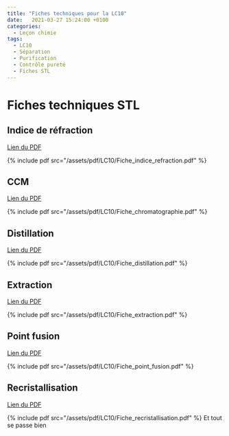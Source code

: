 ```yaml
---
title: "Fiches techniques pour la LC10"
date:   2021-03-27 15:24:00 +0100
categories:
  - Leçon chimie
tags:
  - LC10
  - Séparation
  - Purification
  - Contrôle pureté
  - Fiches STL
---
```


# Fiches techniques STL
## Indice de réfraction
[Lien du PDF](/assets/pdf/LC10/Fiche_indice_refraction.pdf)

{% include pdf src="/assets/pdf/LC10/Fiche_indice_refraction.pdf" %}
## CCM
[Lien du PDF](/assets/pdf/LC10/Fiche_chromatographie.pdf)

{% include pdf src="/assets/pdf/LC10/Fiche_chromatographie.pdf" %}

## Distillation
[Lien du PDF](/assets/pdf/LC10/Fiche_distillation.pdf)

{% include pdf src="/assets/pdf/LC10/Fiche_distillation.pdf" %}
## Extraction
[Lien du PDF](/assets/pdf/LC10/Fiche_extraction.pdf)

{% include pdf src="/assets/pdf/LC10/Fiche_extraction.pdf" %}

## Point fusion
[Lien du PDF](/assets/pdf/LC10/Fiche_point_fusion.pdf)

{% include pdf src="/assets/pdf/LC10/Fiche_point_fusion.pdf" %}

## Recristallisation
[Lien du PDF](/assets/pdf/LC10/Fiche_recristallisation.pdf)

{% include pdf src="/assets/pdf/LC10/Fiche_recristallisation.pdf" %}
Et tout se passe bien
